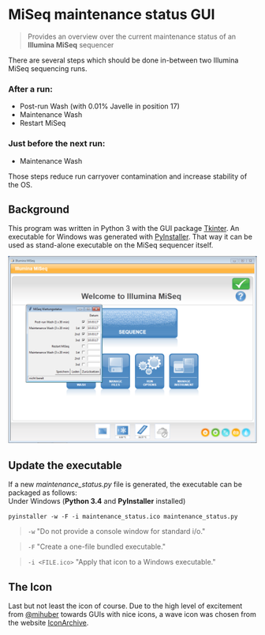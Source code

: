 # MiSeq maintenance status GUI
> Provides an overview over the current maintenance status of an **Illumina MiSeq** sequencer

There are several steps which should be done in-between two Illumina MiSeq sequencing runs.

### After a run:
* Post-run Wash (with 0.01% Javelle in position 17)
* Maintenance Wash
* Restart MiSeq

### Just before the next run:
* Maintenance Wash

Those steps reduce run carryover contamination and increase stability of the OS.


## Background
This program was written in Python 3 with the GUI package [Tkinter]("https://docs.python.org/3.4/library/tkinter.html"). An executable for Windows was generated with [PyInstaller]("http://www.pyinstaller.org/"). That way it can be used as stand-alone executable on the MiSeq sequencer itself.

![](maintenance_status_screenshot.png "Example of a MiSeq Screen running the GUI")

<!---
## Motivation

The initial idea to create this project

The goal of this GUI is to give the MiSeq users a quick overview what has already
been done and what still needs to be done before the next sequencing run.

## Usage
*(Include description how to use it)*
--->

## Update the executable
If a new *maintenance_status.py* file is generated, the executable can be packaged as follows:  
Under Windows (**Python 3.4** and **PyInstaller** installed)  
```
pyinstaller -w -F -i maintenance_status.ico maintenance_status.py
```

> `-w` "Do not provide a console window for standard i/o."

> `-F` "Create a one-file bundled executable."

> `-i <FILE.ico>` "Apply that icon to a Windows executable."



## The Icon

Last but not least the icon of course. Due to the high level of excitement from [@mihuber]("https://github.com/mihuber") towards GUIs with nice icons, a wave icon was chosen from the website [IconArchive]("http://www.iconarchive.com/").
